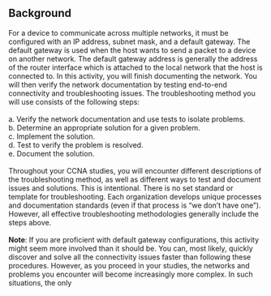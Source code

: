## Background
For a device to communicate across multiple networks, it must be configured with an IP address, subnet mask, and a default gateway. The default gateway is used when the host wants to send a packet to a device on another network. The default gateway address is generally the address of the router interface which is attached to the local network that the host is connected to. In this activity, you will finish documenting the network. You will then verify the network documentation by testing end-to-end connectivity and troubleshooting issues. The troubleshooting method you will use consists of the following steps:<br><br>a. Verify the network documentation and use tests to isolate problems.<br>b. Determine an appropriate solution for a given problem.<br>c. Implement the solution.<br>d. Test to verify the problem is resolved.<br>e. Document the solution.<br><br>Throughout your CCNA studies, you will encounter different descriptions of the troubleshooting method, as well as different ways to test and document issues and solutions. This is intentional. There is no set standard or template for troubleshooting. Each organization develops unique processes and documentation standards (even if that process is “we don’t have one”). However, all effective troubleshooting methodologies generally include the steps above.<br><br>**Note**: If you are proficient with default gateway configurations, this activity might seem more involved than it should be. You can, most likely, quickly discover and solve all the connectivity issues faster than following these procedures. However, as you proceed in your studies, the networks and problems you encounter will become increasingly more complex. In such situations, the only
